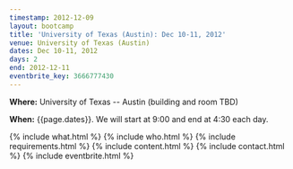 ```yaml
---
timestamp: 2012-12-09
layout: bootcamp
title: 'University of Texas (Austin): Dec 10-11, 2012'
venue: University of Texas (Austin)
dates: Dec 10-11, 2012
days: 2
end: 2012-12-11
eventbrite_key: 3666777430
---
```

**Where:** University of Texas -- Austin (building and room TBD)

**When:** {{page.dates}}. We will start at 9:00 and end at 4:30 each day.

{% include what.html %}
{% include who.html %}
{% include requirements.html %}
{% include content.html %}
{% include contact.html %}
{% include eventbrite.html %}
